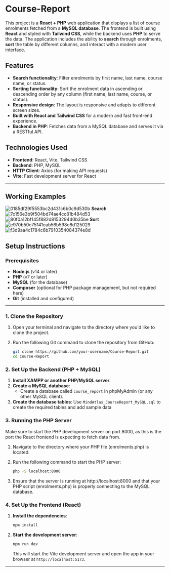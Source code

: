 ﻿# Course-Report
This project is a **React + PHP** web application that displays a list of course enrolments fetched from a **MySQL database**. The frontend is built using **React** and styled with **Tailwind CSS**, while the backend uses **PHP** to serve the data. The application includes the ability to **search** through enrolments, **sort** the table by different columns, and interact with a modern user interface.

## Features

- **Search functionality**: Filter enrolments by first name, last name, course name, or status.
- **Sorting functionality**: Sort the enrolment data in ascending or descending order by any column (first name, last name, course, or status).
- **Responsive design**: The layout is responsive and adapts to different screen sizes.
- **Built with React and Tailwind CSS** for a modern and fast front-end experience.
- **Backend in PHP**: Fetches data from a MySQL database and serves it via a RESTful API.

## Technologies Used

- **Frontend**: React, Vite, Tailwind CSS
- **Backend**: PHP, MySQL
- **HTTP Client**: Axios (for making API requests)
- **Vite**: Fast development server for React

---

## Working Examples
![0185df29f5553bc2d431c6b0c9d530b](https://github.com/user-attachments/assets/af12f2fb-689d-4022-a54c-4279291e6a7b)
**Search**
![7c156e3b9f504bd74ae4cc81b484d53](https://github.com/user-attachments/assets/1646b920-9e91-4e14-afd5-f75905adb0bf)
![80f0a12bf145f882d815329440b35be](https://github.com/user-attachments/assets/3426376b-b272-4868-9f0d-b1224a36eedd)
**Sort**
![e970b50c75141eab56b598e8d125029](https://github.com/user-attachments/assets/4af153ce-044d-41c2-a3c4-d7f62d2d1e2c)
![f3d9aa4c1784c6b7910354084374e8d](https://github.com/user-attachments/assets/b96dfd17-ba90-4c4e-acc5-82bdee744856)


## Setup Instructions

### Prerequisites

- **Node.js** (v14 or later)
- **PHP** (v7 or later)
- **MySQL** (for the database)
- **Composer** (optional for PHP package management, but not required here)
- **Git** (installed and configured)

---

### 1. Clone the Repository

1. Open your terminal and navigate to the directory where you'd like to clone the project.
2. Run the following Git command to clone the repository from GitHub:

    ```bash
    git clone https://github.com/your-username/Course-Report.git
    cd Course-Report
    ```

### 2. Set Up the Backend (PHP + MySQL)

1. **Install XAMPP or another PHP/MySQL server**.
2. **Create a MySQL database**:
   - Create a database called `course_report` in phpMyAdmin (or any other MySQL client).
3. **Create the database tables**:
   Use `MindAtlas_CourseReport_MySQL.sql` to create the required tables and add sample data

### 3. Running the PHP Server

Make sure to start the PHP development server on port 8000, as this is the port the React frontend is expecting to fetch data from.
1. Navigate to the directory where your PHP file (enrolments.php) is located.
2. Run the following command to start the PHP server:

   ```bash
   php -S localhost:8000
   ```
3. Ensure that the server is running at http://localhost:8000 and that your PHP script (enrolments.php) is properly connecting to the MySQL database.

### 4. Set Up the Frontend (React)

1. **Install the dependencies**:

    ```bash
    npm install
    ```

2. **Start the development server**:

    ```bash
    npm run dev
    ```

    This will start the Vite development server and open the app in your browser at `http://localhost:5173`.

---
